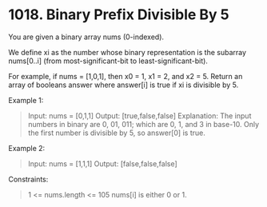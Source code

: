 # 1018. Binary Prefix Divisible By 5

You are given a binary array nums (0-indexed).

We define xi as the number whose binary representation is the subarray nums[0..i] (from most-significant-bit to least-significant-bit).

For example, if nums = [1,0,1], then x0 = 1, x1 = 2, and x2 = 5.
Return an array of booleans answer where answer[i] is true if xi is divisible by 5.

Example 1:

> Input: nums = [0,1,1]
Output: [true,false,false]
Explanation: The input numbers in binary are 0, 01, 011; which are 0, 1, and 3 in base-10.
Only the first number is divisible by 5, so answer[0] is true.


Example 2:

> Input: nums = [1,1,1]
Output: [false,false,false]
 

Constraints:

> 1 <= nums.length <= 105
nums[i] is either 0 or 1.
